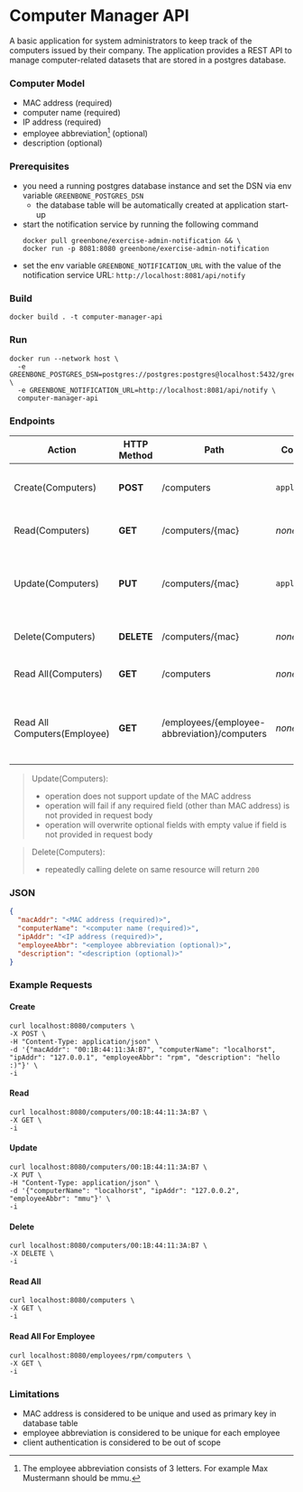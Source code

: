 # Computer Manager API

A basic application for system administrators to keep track of the computers issued by their company.
The application provides a REST API to manage computer-related datasets that are stored in a postgres database.

### Computer Model

- MAC address (required)
- computer name (required)
- IP address (required)
- employee abbreviation[^1] (optional)
- description (optional)

[^1]: The employee abbreviation consists of 3 letters. For example Max Mustermann should be mmu.

### Prerequisites

- you need a running postgres database instance and set the DSN via env variable `GREENBONE_POSTGRES_DSN`
  - the database table will be automatically created at application start-up
- start the notification service by running the following command
    ```shell
    docker pull greenbone/exercise-admin-notification && \
    docker run -p 8081:8080 greenbone/exercise-admin-notification
    ```
- set the env variable `GREENBONE_NOTIFICATION_URL` with the value of the notification service
  URL: `http://localhost:8081/api/notify`

### Build

```shell
docker build . -t computer-manager-api
```

### Run

```shell
docker run --network host \
  -e GREENBONE_POSTGRES_DSN=postgres://postgres:postgres@localhost:5432/greenbone \
  -e GREENBONE_NOTIFICATION_URL=http://localhost:8081/api/notify \
  computer-manager-api
```

### Endpoints

| Action                       | HTTP Method | Path                                         | Content-Type       | Request Body                                           | Description                                            |
|------------------------------|-------------|----------------------------------------------|--------------------|--------------------------------------------------------|--------------------------------------------------------|
| Create(Computers)            | **POST**    | /computers                                   | `application/json` | see [JSON](#JSON)                                      | Store the data of a new computer                       |
| Read(Computers)              | **GET**     | /computers/{mac}                             | _none_             | _empty_                                                | Get the data of a computer                             |
| Update(Computers)            | **PUT**     | /computers/{mac}                             | `application/json` | like [JSON](#JSON), but field `macAddr` can be omitted | Update the data of a computer                          |
| Delete(Computers)            | **DELETE**  | /computers/{mac}                             | _none_             | _empty_                                                | Delete the data of a computer                          |
| Read All(Computers)          | **GET**     | /computers                                   | _none_             | _empty_                                                | Get the data of all computers                          |
| Read All Computers(Employee) | **GET**     | /employees/{employee-abbreviation}/computers | _none_             | _empty_                                                | Get the data of all assigned computers for an employee |

> Update(Computers):
>   - operation does not support update of the MAC address
>   - operation will fail if any required field (other than MAC address) is not provided in request body
>   - operation will overwrite optional fields with empty value if field is not provided in request body

> Delete(Computers):
>   - repeatedly calling delete on same resource will return `200`

### JSON

```json
{
  "macAddr": "<MAC address (required)>",
  "computerName": "<computer name (required)>",
  "ipAddr": "<IP address (required)>",
  "employeeAbbr": "<employee abbreviation (optional)>",
  "description": "<description (optional)>"
}
```

### Example Requests

#### Create

    curl localhost:8080/computers \
    -X POST \
    -H "Content-Type: application/json" \
    -d '{"macAddr": "00:1B:44:11:3A:B7", "computerName": "localhorst", "ipAddr": "127.0.0.1", "employeeAbbr": "rpm", "description": "hello :)"}' \
    -i

#### Read

    curl localhost:8080/computers/00:1B:44:11:3A:B7 \
    -X GET \
    -i

#### Update

    curl localhost:8080/computers/00:1B:44:11:3A:B7 \
    -X PUT \
    -H "Content-Type: application/json" \
    -d '{"computerName": "localhorst", "ipAddr": "127.0.0.2", "employeeAbbr": "mmu"}' \
    -i

#### Delete

    curl localhost:8080/computers/00:1B:44:11:3A:B7 \
    -X DELETE \
    -i

#### Read All

    curl localhost:8080/computers \
    -X GET \
    -i

#### Read All For Employee

    curl localhost:8080/employees/rpm/computers \
    -X GET \
    -i

### Limitations

- MAC address is considered to be unique and used as primary key in database table
- employee abbreviation is considered to be unique for each employee
- client authentication is considered to be out of scope

